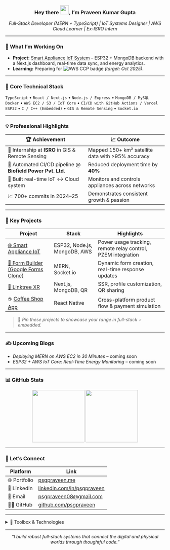 <!--
This README is for the "psgpraveen" GitHub profile.
Update badge links and add blog/RSS automation once launched.
-->

<h3 align="center">
  Hey there <img src="https://media.giphy.com/media/hvRJCLFzcasrR4ia7z/giphy.gif" width="28">, I’m <strong>Praveen Kumar Gupta</strong>
</h3>

<p align="center">
  <em>Full-Stack Developer (MERN + TypeScript) | IoT Systems Designer | AWS Cloud Learner | Ex-ISRO Intern</em>
</p>

---

### 🚀 What I’m Working On
- **Project:** [Smart Appliance IoT System](https://github.com/psgpraveen/Intelligent-Living-IoT-System) – ESP32 + MongoDB backend with a Next.js dashboard, real-time data sync, and energy analytics.
- **Learning:** Preparing for <img src="https://img.shields.io/badge/AWS-Cloud%20Practitioner-orange?logo=amazon-aws&logoColor=white" alt="AWS CCP badge"> _(target: Oct 2025)_.

---

### 🧠 Core Technical Stack
`TypeScript` • `React / Next.js` • `Node.js / Express` • `MongoDB / MySQL`  
`Docker` • `AWS EC2 / S3 / IoT Core` • `CI/CD with GitHub Actions / Vercel`  
`ESP32` • `C / C++ (Embedded)` • `GIS & Remote Sensing` • `Socket.io`

---

### 💡 Professional Highlights

| 🏆 Achievement | 📈 Outcome |
|---|---|
| 🚀 Internship at **ISRO** in GIS & Remote Sensing | Mapped 150+ km² satellite data with >95% accuracy |
| 🧠 Automated CI/CD pipeline @ **Biofield Power Pvt. Ltd.** | Reduced deployment time by **40%** |
| 🔁 Built real-time IoT ↔️ Cloud system | Monitors and controls appliances across networks |
| 📈 700+ commits in 2024–25 | Demonstrates consistent growth & passion |

---

### 📌 Key Projects
| Project | Stack | Highlights |
|--------|-------|-----------|
| [🌐 Smart Appliance IoT](https://github.com/psgpraveen/Intelligent-Living-IoT-System) | ESP32, Node.js, MongoDB, AWS | Power usage tracking, remote relay control, PZEM integration |
| [🧾 Form Builder (Google Forms Clone)](https://psgpraveen.vercel.app) | MERN, Socket.io | Dynamic form creation, real-time response updates |
| [🔗 Linktree XR](https://github.com/psgpraveen/linktree-clone) | Next.js, MongoDB, QR | SSR, profile customization, QR sharing |
| ☕ [Coffee Shop App](https://github.com/psgpraveen/coffee-shop-app) | React Native | Cross-platform product flow & payment simulation |

> 📌 *Pin these projects to showcase your range in full-stack + embedded.*

---

### ✍️ Upcoming Blogs
<!-- Use GitHub Pages or Medium; automate via RSS later -->
- *Deploying MERN on AWS EC2 in 30 Minutes* – coming soon
- *ESP32 + AWS IoT Core: Real-Time Energy Monitoring* – coming soon

---

### 📊 GitHub Stats

<p align="center">
  <img src="https://github-readme-stats.vercel.app/api?username=psgpraveen&show_icons=true&theme=react&count_private=true" height="165" />
  <img src="https://streak-stats.demolab.com?user=psgpraveen&theme=react&hide_border=true" height="165" />
</p>

---

### 🔗 Let’s Connect

| Platform | Link |
|---------|------|
| 🌐 Portfolio | [psgpraveen.me](https://psgpraveen.me) |
| 💼 LinkedIn | [linkedin.com/in/psgpraveen](https://linkedin.com/in/psgpraveen) |
| 📧 Email | psgpraveen08@gmail.com |
| 🧑‍💻 GitHub | [github.com/psgpraveen](https://github.com/psgpraveen) |

---

<details>
  <summary>🧰 Toolbox & Technologies</summary>

- **Languages:** JavaScript, TypeScript, C/C++, SQL  
- **Frontend:** React.js, Next.js, React Native, Tailwind CSS, Framer Motion  
- **Backend:** Node.js, Express.js, NestJS  
- **Databases:** MongoDB, MySQL, Firebase  
- **DevOps:** Docker, GitHub Actions, Vercel, AWS (EC2, S3, IoT Core)  
- **IoT Hardware:** ESP32, PZEM-004T, Arduino, Bluetooth (HC-05)  
- **Others:** PostGIS, Socket.io, REST APIs, JWT Auth

</details>

---

<p align="center">
  <em>“I build robust full-stack systems that connect the digital and physical worlds through thoughtful code.”</em>
</p>
